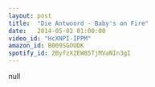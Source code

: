 ```yaml
---
layout: post
title:  "Die Antwoord - Baby's on Fire"
date:   2014-05-02 01:00:00
video_id: "HcXNPI-IPPM"
amazon_id: B009SGOUDK
spotify_id: 2ByfzXZEW85TjMVaNIn3gI
---
```

null
